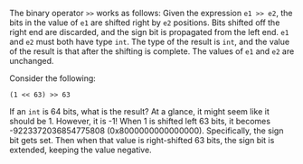 The binary operator `>>` works as follows: Given the expression `e1 >> e2`, the bits in the value of `e1` are shifted right by `e2` 
positions. Bits shifted off the right end are discarded, and the sign bit is propagated from the left end. `e1` and `e2` must both 
have type `int`. The type of the result is `int`, and the value of the result is that after the shifting is complete. The values of `e1` 
and `e2` are unchanged.

Consider the following:

```Hack
(1 << 63) >> 63
```

If an `int` is 64 bits, what is the result? At a glance, it might seem like it should be 1. However, it is -1! When 1 is shifted 
left 63 bits, it becomes -9223372036854775808 (0x8000000000000000). Specifically, the sign bit gets set. Then when that value is 
right-shifted 63 bits, the sign bit is extended, keeping the value negative.
